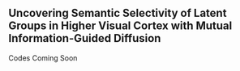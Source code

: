 ## Uncovering Semantic Selectivity of Latent Groups in Higher Visual Cortex with Mutual Information-Guided Diffusion


Codes Coming Soon
